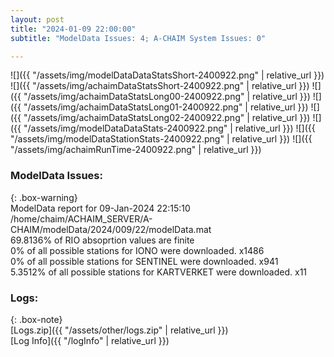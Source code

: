 ```yaml
---
layout: post
title: "2024-01-09 22:00:00"
subtitle: "ModelData Issues: 4; A-CHAIM System Issues: 0"

---
```


![]({{ "/assets/img/modelDataDataStatsShort-2400922.png" | relative_url }})
![]({{ "/assets/img/achaimDataStatsShort-2400922.png" | relative_url }})
![]({{ "/assets/img/achaimDataStatsLong00-2400922.png" | relative_url }})
![]({{ "/assets/img/achaimDataStatsLong01-2400922.png" | relative_url }})
![]({{ "/assets/img/achaimDataStatsLong02-2400922.png" | relative_url }})
![]({{ "/assets/img/modelDataDataStats-2400922.png" | relative_url }})
![]({{ "/assets/img/modelDataStationStats-2400922.png" | relative_url }})
![]({{ "/assets/img/achaimRunTime-2400922.png" | relative_url }})


### ModelData Issues:  
  
{: .box-warning}  
 ModelData report for 09-Jan-2024 22:15:10   
 /home/chaim/ACHAIM_SERVER/A-CHAIM/modelData/2024/009/22/modelData.mat   
 69.8136% of RIO absoprtion values are finite   
 0% of all possible stations for IONO were downloaded. x1486   
 0% of all possible stations for SENTINEL were downloaded. x941   
 5.3512% of all possible stations for KARTVERKET were downloaded. x11   
  


### Logs:  
  
{: .box-note}  
[Logs.zip]({{ "/assets/other/logs.zip" | relative_url }})  
[Log Info]({{ "/logInfo" | relative_url }})  
